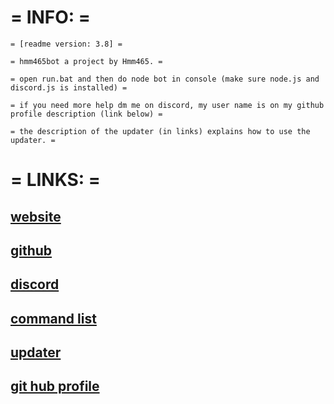 # = INFO: =

```asciidoc
= [readme version: 3.8] =

= hmm465bot a project by Hmm465. =

= open run.bat and then do node bot in console (make sure node.js and discord.js is installed) = 

= if you need more help dm me on discord, my user name is on my github profile description (link below) =

= the description of the updater (in links) explains how to use the updater. =
```

# = LINKS: =

## [website](http://hmm465.is-great.net)

## [github](https://github.com/Hmm465/hmm465bot)

## [discord](http://hmm465.is-great.net/discord.php)

## [command list](https://raw.githubusercontent.com/Hmm465/hmm465bot/master/commandlist.txt)

## [updater](https://github.com/Hmm465/hmm465bot/releases)

## [git hub profile](https://github.com/Hmm465)

